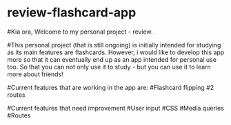 # review-flashcard-app

#Kia ora, Welcome to my personal project - review.

#This personal project (that is still ongoing) is initially intended for studying as its main features are flashcards. However, i would like to develop this app more so that it can eventually end up as an app intended for personal use too. So that you can not only use it to study - but you can use it to learn more about friends!

#Current features that are working in the app are:
#Flashcard flipping
#2 routes

#Current features that need improvement
#User input
#CSS
#Media queries
#Routes
